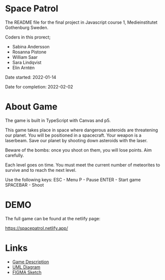 # Space Patrol
The README file for the final project in Javascript course 1, Medieinstitutet Gothenburg Sweden.

Coders in this prorect;
- Sabina Andersson
- Rosanna Pistone
- William Saar
- Sara Lindqvist
- Elin Arntén

Date started: 2022-01-14

Date for completion: 2022-02-02


# About Game

The game is built in TypeScript with Canvas and p5.

This game takes place in space where dangerous asteroids are threatening our planet. You will be positioned in a spacecraft. Your weapon is a laserbeam. Save our planet by shooting down asteroids with the laser. 

Beware of the bombs: once you shoot on them, you will lose points. Aim carefully.


Each level goes on time. You must meet the current number of meteorites to survive and to reach the next level. 

Use the following keys:
ESC - Menu
P - Pause
ENTER - Start game
SPACEBAR - Shoot

# DEMO
The full game can be found at the netlify page:

https://spacepatrol.netlify.app/


# Links
* [Game Description](https://docs.google.com/document/d/1VwATDGQ_hebl9bWpPfaVPw_7vWp8EyUmP-Vy7fy8x88/edit#)
* [UML Diagram](https://www.figma.com/file/ByZgRTbONV66SbdtmYiP49/UML-Diagrams-(Community)?node-id=0%3A1)
* [FIGMA Sketch](https://www.figma.com/file/juuZE39kTF3RA2E3QUMnmX/SPACE-PATROL?node-id=0%3A1)
